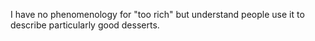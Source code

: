 I have no phenomenology for "too rich" but understand people use it to describe particularly good desserts.

